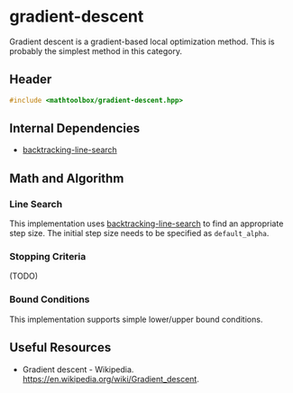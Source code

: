 # gradient-descent

Gradient descent is a gradient-based local optimization method. This is probably the simplest method in this category.

## Header

```cpp
#include <mathtoolbox/gradient-descent.hpp>
```

## Internal Dependencies

- [backtracking-line-search](../backtracking-line-search/)

## Math and Algorithm

### Line Search

This implementation uses [backtracking-line-search](../backtracking-line-search/) to find an appropriate step size. The initial step size needs to be specified as `default_alpha`.

### Stopping Criteria

(TODO)

### Bound Conditions

This implementation supports simple lower/upper bound conditions.

## Useful Resources

- Gradient descent - Wikipedia. <https://en.wikipedia.org/wiki/Gradient_descent>.
